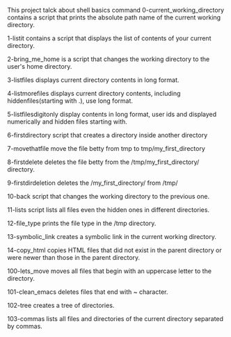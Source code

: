 This project talck about shell basics command
0-current_working_directory contains a script that prints the absolute path name of the current working directory.

1-listit contains a script that displays the list of contents of your current directory.

2-bring_me_home is a script that changes the working directory to the user's home directory.

3-listfiles displays current directory contents in long format.

4-listmorefiles displays current directory contents, including hiddenfiles(starting with .), use long format.

5-listfilesdigitonly display contents in long format, user ids and displayed numerically and hidden files starting with.

6-firstdirectory script that creates a directory inside another directory

7-movethatfile move the file betty from tmp to tmp/my_first_directory

8-firstdelete deletes the file betty from the /tmp/my_first_directory/ directory.

9-firstdirdeletion deletes the /my_first_directory/ from /tmp/

10-back script that changes the working directory to the previous one.

11-lists script lists all files even the hidden ones in different directories.

12-file_type prints the file type in the /tmp directory.

13-symbolic_link creates a symbolic link in the current working directory.

14-copy_html copies HTML files that did not exist in the parent directory or were newer than those in the parent directory.

100-lets_move moves all files that begin with an uppercase letter to the directory.

101-clean_emacs deletes files that end with ~ character.

102-tree creates a tree of directories.

103-commas lists all files and directories of the current directory separated by commas.
